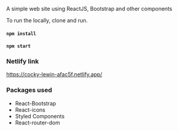 A simple web site using ReactJS, Bootstrap and other components

To run the locally, clone and run.   
#### `npm install`

#### `npm start`

### Netlify link  
https://cocky-lewin-afac5f.netlify.app/


### Packages used
* React-Bootstrap
* React-icons
* Styled Components
* React-router-dom
